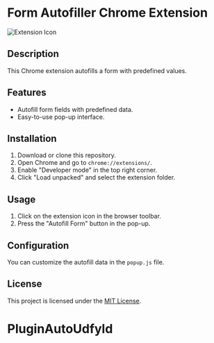 # Form Autofiller Chrome Extension

![Extension Icon](icon.png)

## Description

This Chrome extension autofills a form with predefined values.

## Features

- Autofill form fields with predefined data.
- Easy-to-use pop-up interface.

## Installation

1. Download or clone this repository.
2. Open Chrome and go to `chrome://extensions/`.
3. Enable "Developer mode" in the top right corner.
4. Click "Load unpacked" and select the extension folder.

## Usage

1. Click on the extension icon in the browser toolbar.
2. Press the "Autofill Form" button in the pop-up.

## Configuration

You can customize the autofill data in the `popup.js` file.

## License

This project is licensed under the [MIT License](LICENSE).
# PluginAutoUdfyld
